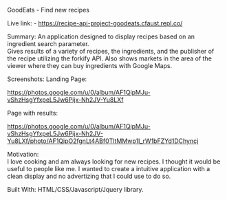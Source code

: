 GoodEats - Find new recipes

Live link: - https://recipe-api-project-goodeats.cfaust.repl.co/

Summary:
An application designed to display recipes based on an ingredient search parameter.  
Gives results of a variety of recipes, the ingredients, and the publisher of the recipe utilizing the forkify API.
Also shows markets in the area of the viewer where they can buy ingredients with Google Maps.

Screenshots:
Landing Page:

https://photos.google.com/u/0/album/AF1QipMJu-vShzHsgYfxpeL5Jw6Pijx-Nh2JV-Yu8LXf

Page with results:

https://photos.google.com/u/0/album/AF1QipMJu-vShzHsgYfxpeL5Jw6Pijx-Nh2JV-Yu8LXf/photo/AF1QipO2fgnLt4ABf0TltMMwp1I_rW1bFZYd1DChyncj

Motivation:  
I love cooking and am always looking for new recipes.  I thought it would be useful to people like me. 
I wanted to create a intuitive application with a clean display and no advertizing that I could use to do so.

Built With:
HTML/CSS/Javascript/Jquery library.


